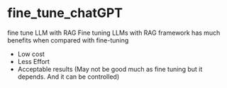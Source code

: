 # fine_tune_chatGPT
fine tune LLM with RAG
Fine tuning LLMs with RAG framework has much benefits when compared with fine-tuning
  - Low cost
  - Less Effort
  - Acceptable results (May not be good much as fine tuning but it depends. And it can be controlled)
